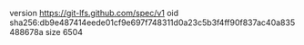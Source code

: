 version https://git-lfs.github.com/spec/v1
oid sha256:db9e487414eede01cf9e697f748311d0a23c5b3f4ff90f837ac40a835488678a
size 6504
